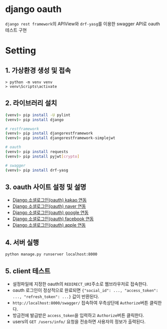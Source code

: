 # django oauth

`django rest framework`의 APIView와 `drf-yasg`를 이용한 swagger API로 oauth 테스트 구현 

# Setting

## 1. 가상환경 생성 및 접속

```
> python -m venv venv
> venv\Scripts\activate
```

## 2. 라이브러리 설치

```bash
(venv)> pip install -U pylint
(venv)> pip install django

# restframework
(venv)> pip install djangorestframework
(venv)> pip install djangorestframework-simplejwt

# oauth
(venv)> pip install requests
(venv)> pip install pyjwt[crypto]

# swagger
(venv)> pip install drf-yasg
```

## 3. oauth 사이트 설정 및 설명

- [Django 소셜로그인(oauth) kakao 연동](https://sangjuncha-dev.github.io/posts/framework/django/2021-10-11-django-oauth-kakao/)
- [Django 소셜로그인(oauth) naver 연동](https://sangjuncha-dev.github.io/posts/framework/django/2021-11-12-django-oauth-naver/)
- [Django 소셜로그인(oauth) google 연동](https://sangjuncha-dev.github.io/posts/framework/django/2021-11-22-django-oauth-google/)
- [Django 소셜로그인(oauth) facebook 연동](https://sangjuncha-dev.github.io/posts/framework/django/2021-12-29-django-oauth-facebook/)
- [Django 소셜로그인(oauth) apple 연동](https://sangjuncha-dev.github.io/posts/framework/django/2021-12-28-django-oauth-apple/)

## 4. 서버 실행

```
python manage.py runserver localhost:8000
```

## 5. client 테스트

- 설정파일에 지정한 oauth의 `REDIRECT_URI`주소로 웹브라우저로 접속한다.
- oauth 로그인이 정상적으로 완료되면 `{"social_id": ..., "access_token": ..., "refresh_token": ...}` 값이 반환된다.
- `http://localhost:8000/swagger/` 접속하여 우측상단에 `Authorize`버튼 클릭한다.
- 방금전에 발급받은 `access_token`을 입력하고 `Authorize`버튼 클릭한다.
- users의 `GET /users/info/` 요청을 전송하면 사용자의 정보가 출력된다.